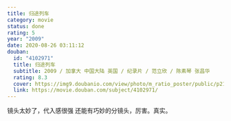 ```yaml
---
title: 归途列车
category: movie
status: done
rating: 5
year: "2009"
date: 2020-08-26 03:11:12
douban:
  id: "4102971"
  title: 归途列车
  subtitle: 2009 / 加拿大 中国大陆 英国 / 纪录片 / 范立欣 / 陈素琴 张昌华
  rating: 8.3
  cover: https://img9.doubanio.com/view/photo/m_ratio_poster/public/p2166161286.jpg
  link: https://movie.douban.com/subject/4102971/
---
```


镜头太妙了，代入感很强 还能有巧妙的分镜头，厉害。真实。
